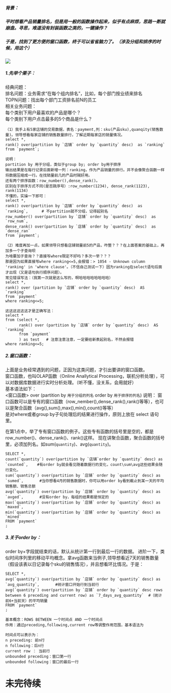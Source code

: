 ##### 背景：
##### 平时想看产品销量排名，但是用一般的函数操作起来，似乎有点麻烦，思路一断就崩盘。寻思，难道没有封装函数之类的，一键操作？  
##### 于是，找到了更方便的窗口函数，终于可以省省脑力了。（涉及分组和排序的时候，用这个）  
![](https://timgsa.baidu.com/timg?image&quality=80&size=b9999_10000&sec=1605080956732&di=09faf5f4562ec3b039d84ca015dfa279&imgtype=0&src=http%3A%2F%2Fimg2.imgtn.bdimg.com%2Fit%2Fu%3D2137599517%2C366805415%26fm%3D214%26gp%3D0.jpg)  
##### 1.先举个栗子： 
经典问题：  
排名问题：业务需求“在每个组内排名”，比如，每个部门按业绩来排名  
TOPN问题：找出每个部门工资排名前N的员工  
相关业务问题：  
每个类别下用户最喜欢的产品是哪个？  
每个类别下用户点击最多的5个商品是什么？  

```
（1）我手上有5家店铺的交易数据，表名：payment,列：sku(产品sku),quanqity(销售数量)。领导想看每家店铺的销售数量排行，了解近期每家店的销量情况。    
select *, 
rank() over(partition by `店铺` order by `quantity` desc)  as `ranking`   
from `payment`;

说明：
partition by 用于分组，类似于group by; order by用于排序
输出结果是在每行记录后面新增一列：ranking，作为产品销量的排行。并不会像聚合函数一样将数据压缩成一行。在找销量前几的产品时贼好用。  
还有两个排序函数：row_number(),dense_rank()。  
区别在于排序方式不同(是否跳序号）:row_number(1234), dense_rank(1123), rank(1134)  
不懂的，实操一下即可：
select *, 
rank() over(partition by `店铺` order by `quantity` desc)  as `ranking`,      # 不partition就不分组，记得起别名
row_number() over(partition by `店铺` order by `quantity` desc)  as `row_num`,
dense_rank() over(partition by `店铺` order by `quantity` desc)  as `dense_ran`
from `payment`;

（2）难度再加一点，如果领导只想看店铺销量前5的产品，咋整？？？在上面答案的基础上，再加多一个子查询呗   
为啥要加子查询？？直接写where限定不好吗？多次一举？？？  
那是因为如果直接写where ranking<=5,会报错：> 1054 - Unknown column 'ranking' in 'where clause'。（不信自己测试一下）因为ranking在select语句后面才出现（又是语句执行顺序问题）。
常见错误写法：（我第一次就是这么写的，啊哈哈哈哈哈哈哈哈）  
select *, 
rank() over (partition by `店铺` order by `quantity` desc)  AS `ranking`   
from `payment`
where ranking<=5;

这这这这这这才是正确写法：  
select *
from (select *, 
      rank() over (partition by `店铺` order by `quantity` desc)  AS `ranking`   
      from `payment` 
      ) as test   # 注意注意注意，一定要给新表起别名，不然会报错
where ranking<=5;
 ````
##### 2.窗口函数： 
上面是业务经常遇到的问题，正因为这类问题，才引出要讲的窗口函数。  
窗口函数，也叫OLAP函数（Online Anallytical Processing，联机分析处理），可以对数据库数据进行实时分析处理。（听不懂，没关系，会用就好）  
基本语法如下：  
<窗口函数> over (partition by `用于分组的列名` order by `用于排序的列名`)
说明：
 窗口函数可以是专有的窗口函数（row_nember(),dense_rank(),rank()等等），也可以是聚合函数（avg(),sum(),max(),min(),count()等等）  
 是对where或者group by子句处理后的结果进行操作，原则上放在 select 语句里。
 
 在第1点中，举了专有窗口函数的例子。这些专有函数的括号里是空的，都是row_number()、dense_rank()、rank()这样。
 现在讲聚合函数，聚合函数的括号里，必须加列名。如sum(`quantity`)、avg(`quantity`)。
```
SELECT *,
count(`quantity`) over(partition by `店铺`order by `quantity` desc) as `counted`,    #有order by就会看见随着数据行的变化，count\sum\avg这些结果会随行变化。
sum(`quantity`) over(partition by `店铺` order by `quantity` desc) as `sumed`,       #当你想看4月的销售数据时，你可以用order by看到截止到某一天的平均销售额、销售总额
avg(`quantity`) over(partition by `店铺` order by `quantity` desc) as `avged`,       #没有order by，每组的结果都是恒定的
max(`quantity`) over(partition by `店铺` order by `quantity` desc) as `maxed`,
min(`quantity`) over(partition by `店铺` order by `quantity` desc) as `mined`
FROM `payment`
;
 ```               
##### 3.关于order by：
order by+字段就结束的话，默认从统计第一行到最后一行的数据。
进阶一下，类似时间序列里的移动平均概念。拿avg函数来当例子,领导想看近7天的销售数量（假设该表以日记录每个sku的销售情况），并且想看环比情况。于是：
```
SELECT *,
avg(`quantity`) over(partition by `店铺` order by `quantity` desc) as `avg_quantity`,       #统计窗口开始行到当前行
avg(`quantity`) over(partition by `店铺` order by `quantity` desc rows between 6 preceding and current row) as `7_days_avg_quantity`  #（统计前6+当前天）的平均销量
FROM `payment`
;

基本概念：ROWS BETWEEN 一个时间点 AND 一个时间点
作用：通过preceding,following,current row等调整作用范围，基本语法为

时间点可以表示为：
n preceding: 前n行
n following：后n行
current row ： 当前行
unbounded preceding：窗口第一行
unbounded following：窗口的最后一行

 ```    
 # 未完待续
